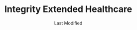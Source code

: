 ---
layout: location-page
date: Last Modified
description: "Local COVID-19 testing is available at Integrity Extended Healthcare in Danville, Kentucky, USA."
permalink: "locations/kentucky/danville/integrity-extended-healthcare/"
tags:
  - locations
  - kentucky
title: Integrity Extended Healthcare
uniqueName: integrity-extended-healthcare
state: Kentucky
stateAbbr: KY
hood: "Danville"
address: "124 Daniel Dr"
city: "Danville"
zip: "40422"
zipsNearby: "40402 40003 40004 41311 40403 40404 42516 40007 40405 40008 41314 40107 40009 42715 42741 40409 42518 40109 40410 42716 40310 42519 42718 42719 42733 40376 42720 42722 40311 42214 40012 40312 40110 42728 42753 40701 40702 40013 40419 40014 40422 40423 40452 42528 40729 40018 42701 42702 40019 42567 40020 40932 42533 40022 40023 40601 40602 40603 40604 40618 40619 40620 40621 40622 40324 42742 40328 40434 42743 40330 41333 42748 40437 40336 40472 41338 42629 40337 40440 40737 40339 40442 40031 40032 40444 40446 40342 40033 40150 40502 40503 40504 40505 40506 40507 40508 40509 40510 40511 40512 40513 40514 40515 40516 40517 40522 40523 40524 40526 40533 40536 40544 40546 40550 40555 40574 40575 40576 40577 40578 40579 40580 40581 40582 40583 40588 40591 40598 42539 40740 40445 40460 40741 40742 40743 40744 40745 40037 40129 40447 40488 40448 40040 42757 42758 40334 40346 42541 40347 40348 42633 40046 42764 40353 40456 40473 40047 42544 40048 40049 40050 40051 40052 40340 40356 40357 40359 40461 40361 40362 42634 40464 40468 40056 40755 40036 40057 40060 40475 40476 42642 40370 40061 40062 41368 40063 40372 40481 42553 40983 40374 40065 40066 40165 40067 40068 42501 42502 42503 42564 42776 40069 40379 40484 40380 42782 42558 40071 40486 40383 40384 41386 40385 40076 40489 40492 40078 40390 40391 40392 42565 42566 41397 41010 41031 40386 40495" 
mapUrl: "http://maps.apple.com/?q=Integrity+Extended+Healthcare&address=124+Daniel+Dr,Danville,Kentucky,40422"
locationType: Drive-thru
phone: "606-303-4389"
website: "undefined"
onlineBooking: undefined
closed: undefined
closedUpdate: May 23rd, 2020
notes: "By appointment only."
days: Weekdays
hours: 8AM-4:30PM
altDays: Weekends
altHours: 9AM-1PM
ctaMessage: Call 606-303-4389
ctaUrl: "tel:606-303-4389"
---